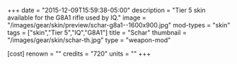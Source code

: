 +++
date = "2015-12-09T15:59:38-05:00"
description = "Tier 5 skin available for the G8A1 rifle used by IQ."
image = "/images/gear/skin/preview/schar-g8a1--1600x900.jpg"
mod-types = "skin"
tags = ["skin","Tier 5","IQ","G8A1"]
title = "Schar"
thumbnail = "/images/gear/skin/schar-th.jpg"
type = "weapon-mod"

[cost]
  renown = ""
  credits = "720"
  units = ""
+++
